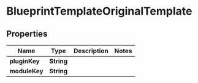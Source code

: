 # BlueprintTemplateOriginalTemplate

## Properties
Name | Type | Description | Notes
------------ | ------------- | ------------- | -------------
**pluginKey** | **String** |  | 
**moduleKey** | **String** |  | 
